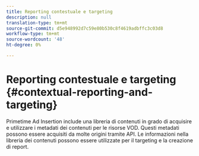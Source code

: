 ```yaml
---
title: Reporting contestuale e targeting
description: null
translation-type: tm+mt
source-git-commit: d5e948992d7c59e80b530c8f4619adbffc3c03d8
workflow-type: tm+mt
source-wordcount: '48'
ht-degree: 0%

---
```



# Reporting contestuale e targeting {#contextual-reporting-and-targeting}

Primetime  Ad Insertion include una libreria di contenuti in grado di acquisire e utilizzare i metadati dei contenuti per le risorse VOD. Questi metadati possono essere acquisiti da molte origini tramite API. Le informazioni nella libreria dei contenuti possono essere utilizzate per il targeting e la creazione di report.

